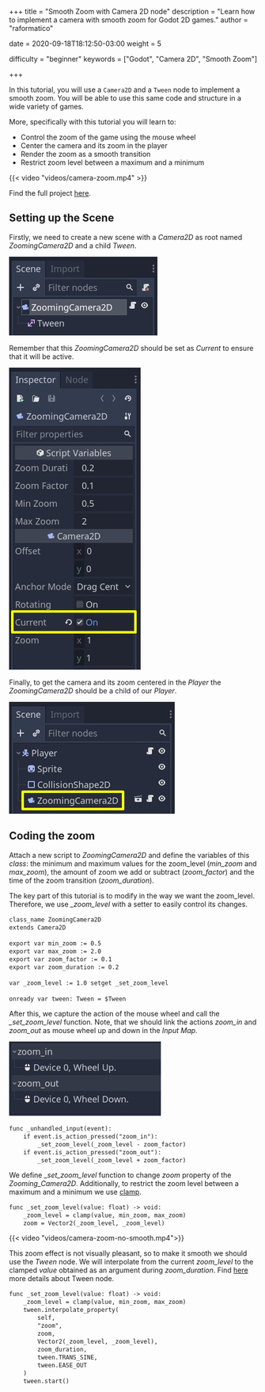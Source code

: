 +++
title = "Smooth Zoom with Camera 2D node"
description = "Learn how to implement a camera with smooth zoom for Godot 2D games."
author = "raformatico"

date = 2020-09-18T18:12:50-03:00
weight = 5

difficulty = "beginner"
keywords = ["Godot", "Camera 2D", "Smooth Zoom"]

+++

In this tutorial, you will use a `Camera2D` and a `Tween` node to implement a smooth zoom. You will be able to use this same code and structure in a wide variety of games.

More, specifically with this tutorial you will learn to:

* Control the zoom of the game using the mouse wheel
* Center the camera and its zoom in the player
* Render the zoom as a smooth transition
* Restrict zoom level between a maximum and a minimum

 {{< video "videos/camera-zoom.mp4" >}}

Find the full project [here](https://github.com/GDQuest/godot-mini-tuts-demos/tree/master/2d/camera-zoom).

## Setting up the Scene

Firstly, we need to create a new scene with a _Camera2D_ as root named _ZoomingCamera2D_ and a child _Tween_.

![Zoom Scene Tree](img/camera_scene.jpg)

Remember that this _ZoomingCamera2D_ should be set as _Current_ to ensure that it will be active. 

![Inspector of ZoomingCamera2D](img/camera_inspector.jpg)

Finally, to get the camera and its zoom centered in the _Player_ the _ZoomingCamera2D_ should be a child of our _Player_.

![Inspector of ZoomingCamera2D](img/player_scene.jpg)

## Coding the zoom

Attach a new script to  _ZoomingCamera2D_ and define the variables of this _class_: the minimum and maximum values for the zoom_level (_min_zoom_ and _max_zoom_), the amount of zoom we add or subtract (_zoom_factor_) and the time of the zoom transition (_zoom_duration_).

The key part of this tutorial is to modify in the way we want the zoom_level. Therefore, we use _\_zoom_level_ with a setter to easily control its changes.

```gdscript
class_name ZoomingCamera2D
extends Camera2D

export var min_zoom := 0.5
export var max_zoom := 2.0
export var zoom_factor := 0.1
export var zoom_duration := 0.2

var _zoom_level := 1.0 setget _set_zoom_level

onready var tween: Tween = $Tween
```

After this, we capture the action of the mouse wheel and call the _\_set_zoom_level_ function. Note, that we should link the actions _zoom_in_ and _zoom_out_ as mouse wheel up and down in the _Input Map_. 

![Actions in the Input Map](img/input_map.jpg)

```gdscript
func _unhandled_input(event):
	if event.is_action_pressed("zoom_in"):
		_set_zoom_level(_zoom_level - zoom_factor)
	if event.is_action_pressed("zoom_out"):
		_set_zoom_level(_zoom_level + zoom_factor)
```

We define _\_set_zoom_level_ function to change _zoom_ property of the _Zooming_Camera2D_. Additionally, to restrict the zoom level between a maximum and a minimum we use [clamp](https://docs.godotengine.org/en/stable/development/cpp/common_engine_methods_and_macros.html#clamp-a-value).

```gdscript
func _set_zoom_level(value: float) -> void:
	_zoom_level = clamp(value, min_zoom, max_zoom)
	zoom = Vector2(_zoom_level, _zoom_level)
```

 {{< video "videos/camera-zoom-no-smooth.mp4">}}

This zoom effect is not visually pleasant, so to make it smooth we should use the _Tween_ node. We will interpolate from the current _zoom_level_ to the clamped _value_ obtained as an argument during _zoom_duration_. Find [here](https://docs.godotengine.org/es/stable/classes/class_tween.html) more details about Tween node.

```gdscript
func _set_zoom_level(value: float) -> void:
	_zoom_level = clamp(value, min_zoom, max_zoom)
	tween.interpolate_property(
		self,
		"zoom",
		zoom,
		Vector2(_zoom_level, _zoom_level),
		zoom_duration,
		tween.TRANS_SINE,
		tween.EASE_OUT
	)
	tween.start()
```

